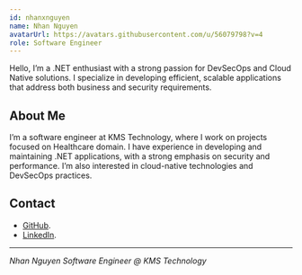```yaml
---
id: nhanxnguyen
name: Nhan Nguyen
avatarUrl: https://avatars.githubusercontent.com/u/56079798?v=4
role: Software Engineer
---
```


Hello, I’m a .NET enthusiast with a strong passion for DevSecOps and Cloud Native solutions. I specialize in developing efficient, scalable applications that address both business and security requirements.

## About Me

I’m a software engineer at KMS Technology, where I work on projects focused on Healthcare domain. I have experience in developing and maintaining .NET applications, with a strong emphasis on security and performance. I’m also interested in cloud-native technologies and DevSecOps practices.

## Contact

- [GitHub](https://github.com/foxminchan).
- [LinkedIn](https://www.linkedin.com/in/nxnhan/).

---

_Nhan Nguyen_
_Software Engineer @ KMS Technology_
